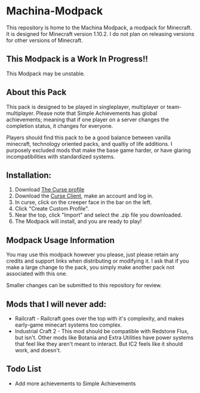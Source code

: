 # Machina-Modpack
This repository is home to the Machina Modpack, a modpack for Minecraft. It is designed for Minecraft version 1.10.2. I do not plan on releasing versions for other versions of Minecraft.

## This Modpack is a Work In Progress!!
This Modpack may be unstable.

## About this Pack
This pack is designed to be played in singleplayer, multiplayer or team-multiplayer. Please note that Simple Achievements has global achievements; meaning that if one player on a server changes the completion status, it changes for everyone.

Players should find this pack to be a good balance between vanilla minecraft, technology oriented packs, and qualtiy of life additions. I purposely excluded mods that make the base game harder, or have glaring incompatibilities with standardized systems.

## Installation:
1. Download [The Curse profile](https://github.com/DrakeShady/Machina-Modpack/raw/master/Machina%20Modded-0.0.1.zip)
2. Download the [Curse Client](https://www.curse.com/download), make an account and log in.
3. In curse, click on the creeper face in the bar on the left.
4. Click "Create Custom Profile".
5. Near the top, click "Import" and select the .zip file you downloaded.
6. The Modpack will install, and you are ready to play!


## Modpack Usage Information
You may use this modpack however you please, just please retain any credits and support links when distributing or modifying it. I ask that if you make a large change to the pack, you simply make another pack not associated with this one.

Smaller changes can be submitted to this repository for review.

## Mods that I will never add:
 * Railcraft - Railcraft goes over the top with it's complexity, and makes early-game minecart systems too complex.
 * Industrial Craft 2 - This mod should be compatible with Redstone Flux, but isn't. Other mods like Botania and Extra Utilities have power systems that feel like they aren't meant to interact. But IC2 feels like it should work, and doesn't.

## Todo List
 * Add more achievements to Simple Achievements
